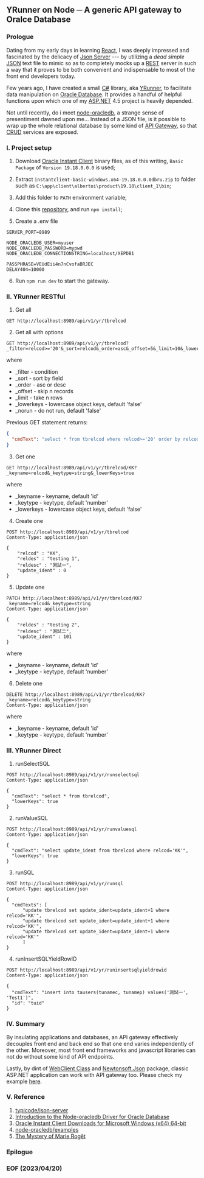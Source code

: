 ## YRunner on Node ─ A generic API gateway to Oralce Database


### Prologue
Dating from my early days in learning [React](https://react.dev/), I was deeply impressed and fascinated by the delicacy of [Json Server](https://github.com/typicode/json-server) --- by utilizing a <em>dead simple</em> [JSON](https://www.w3schools.com/js/js_json_intro.asp) text file to mimic so as to completely mocks up a [REST](https://restfulapi.net/) server in such a way that it proves to be both convenient and indispensable to most of the front end developers today. 

Few years ago, I have created a small [C#](https://learn.microsoft.com/en-us/dotnet/csharp/) library, aka [YRunner](https://github.com/Albert0i/yrunner-on-node/blob/main/oic/YRunner.cs), to facilitate data manipulation on [Oracle Database](https://www.oracle.com/database/). It provides a handful of helpful functions upon which one of my [ASP.NET](https://dotnet.microsoft.com/en-us/apps/aspnet) 4.5 project is heavily depended. 

Not until recently, do i meet [node-oracledb](https://oracle.github.io/node-oracledb/), a strange sense of presentiment dawned upon me... Instead of a JSON file, is it possible to wrap up the whole relational database by some kind of [API Gateway](https://www.redhat.com/en/topics/api/what-does-an-api-gateway-do), so that [CRUD](https://en.wikipedia.org/wiki/Create,_read,_update_and_delete) services are exposed. 


### I. Project setup 
1. Download [Oracle Instant Client](https://www.oracle.com/database/technologies/instant-client/winx64-64-downloads.html) binary files, as of this writing, `Basic Package` of `Version 19.18.0.0.0` is used;

2. Extract `instantclient-basic-windows.x64-19.18.0.0.0dbru.zip` to folder such as  `C:\app\client\albertoi\product\19.18\client_1\bin`; 

3. Add this folder to `PATH` environment variable;

4. Clone this [repository](https://github.com/Albert0i/yrunner-on-node.git), and run `npm install`;

5. Create a .env file 
```
SERVER_PORT=8989

NODE_ORACLEDB_USER=myuser
NODE_ORACLEDB_PASSWORD=mypwd
NODE_ORACLEDB_CONNECTIONSTRING=localhost/XEPDB1

PASSPHRASE=VEUdEii4n7nCvofaBRJEC
DELAY404=10000
```

6. Run `npm run dev` to start the gateway. 


### II. YRunner RESTful  
1. Get all 
```
GET http://localhost:8989/api/v1/yr/tbrelcod
```

2. Get all with options
```
GET http://localhost:8989/api/v1/yr/tbrelcod?_filter=relcod>='20'&_sort=relcod&_order=asc&_offset=5&_limit=10&_lowerKeys=true&_norun=true
```
where 
- _filter     - condition 
- _sort       - sort by field
- _order      - asc or desc 
- _offset     - skip n records 
- _limit      - take n rows 
- _lowerkeys  - lowercase object keys, default 'false'
- _norun      - do not run, default 'false'

Previous GET statement returns: 
```json
{
  "cmdText": "select * from tbrelcod where relcod>='20' order by relcod asc offset 5 rows fetch next 10 rows only "
}
```

3. Get one 
```
GET http://localhost:8989/api/v1/yr/tbrelcod/KK?_keyname=relcod&_keytype=string&_lowerKeys=true
```
where
- _keyname    - keyname, default 'id'
- _keytype    - keytype, default 'number' 
- _lowerkeys  - lowercase object keys, default 'false'

4. Create one
```
POST http://localhost:8989/api/v1/yr/tbrelcod
Content-Type: application/json

{ 
    "relcod" : "KK",
    "reldes" : "testing 1",
    "reldesc" : "測試一",
    "update_ident" : 0
}
```

5. Update one 
```
PATCH http://localhost:8989/api/v1/yr/tbrelcod/KK?_keyname=relcod&_keytype=string
Content-Type: application/json

{ 
    "reldes" : "testing 2",
    "reldesc" : "測試二",
    "update_ident" : 101 
}
```
where
- _keyname    - keyname, default 'id'
- _keytype    - keytype, default 'number' 

6. Delete one 
```
DELETE http://localhost:8989/api/v1/yr/tbrelcod/KK?_keyname=relcod&_keytype=string
Content-Type: application/json
```
where
- _keyname    - keyname, default 'id'
- _keytype    - keytype, default 'number' 


### III. YRunner Direct 

1. runSelectSQL
```
POST http://localhost:8989/api/v1/yr/runselectsql
Content-Type: application/json

{
  "cmdText": "select * from tbrelcod",
  "lowerKeys": true
}
```

2. runValueSQL
```
POST http://localhost:8989/api/v1/yr/runvaluesql
Content-Type: application/json

{
  "cmdText": "select update_ident from tbrelcod where relcod='KK'",
  "lowerKeys": true
}
```

3. runSQL
```
POST http://localhost:8989/api/v1/yr/runsql
Content-Type: application/json

{
  "cmdTexts": [
      "update tbrelcod set update_ident=update_ident+1 where relcod='KK'",
      "update tbrelcod set update_ident=update_ident+1 where relcod='KK'",
      "update tbrelcod set update_ident=update_ident+1 where relcod='KK'"
      ]
}
```

4. runInsertSQLYieldRowID
```
POST http://localhost:8989/api/v1/yr/runinsertsqlyieldrowid
Content-Type: application/json

{
  "cmdText": "insert into tausers(tunamec, tunamep) values('測試一', 'Test1')",
  "id": "tuid"
}
```


### IV. Summary 
By insulating applications and databases, an API gateway effectively decouples front end and back end so that one end varies independently of the other. Moreover, most front end frameworks and javascript libraries can not do without some kind of API endpoints.

Lastly, by dint of [WebClient Class](https://learn.microsoft.com/en-us/dotnet/api/system.net.webclient?view=net-7.0) and [Newtonsoft.Json](https://www.newtonsoft.com/json) package, classic ASP.NET application can work with API gateway too. Please check my example [here](https://github.com/Albert0i/yrunner-on-node/blob/main/oic/WebClient1.aspx.cs). 


### V. Reference

1. [typicode/json-server](https://github.com/typicode/json-server)
2. [Introduction to the Node-oracledb Driver for Oracle Database](https://node-oracledb.readthedocs.io/en/latest/user_guide/introduction.html#getting-started-with-node-oracledb)
3. [Oracle Instant Client Downloads for Microsoft Windows (x64) 64-bit](https://www.oracle.com/database/technologies/instant-client/winx64-64-downloads.html)
4. [node-oracledb/examples](https://github.com/oracle/node-oracledb/tree/main/examples)
5. [The Mystery of Marie Rogêt](https://poemuseum.org/the-mystery-of-marie-roget/)


### Epilogue 


### EOF (2023/04/20)

